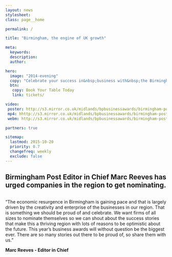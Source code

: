 ```yaml
---
layout: news
stylesheet:
class: page__home

permalink: /

title: "Birmingham, the engine of UK growth"

meta:
  keywords:
  description:
  author:

hero:
  image: "2014-evening"
  copy: "Celebrate your success in&nbsp;business with&nbsp;the Birmingham&nbsp;Post"
  btn:
   copy: Book Your Table Today
   link: tickets/

video:
 poster: http://s3.mirror.co.uk/midlands/bpbusinessawards/birmingham-post-business-awards-2014.jpg
 mp4: hhttp://s3.mirror.co.uk/midlands/bpbusinessawards/birmingham-post-business-awards-2014.mp4
 webm: http://s3.mirror.co.uk/midlands/bpbusinessawards/birmingham-post-business-awards-2014.webm

partners: true

sitemap:
  lastmod: 2015-10-20
  priority: 0.7
  changefreq: weekly
  exclude: false
---
```


## Birmingham Post Editor in Chief Marc Reeves has urged companies in the region to get nominating.

<img class="alignright sizemedium image" src="{{ site.media }}/judges/judge_marc-reeves.jpg" alt="">

&ldquo;The economic resurgence in Birmingham is gaining pace and that is largely driven by the creativity and enterprise of the businesses in our region. That is something we should be proud of and celebrate.
We want firms of all sizes to nominate themselves so we can shout about the success stories that make this a thriving region with lots of reasons to be optimistic about the future.
This year&rsquo;s business awards will without question be the biggest ever. There are so many stories out there to be proud of, so share them with us.&rdquo;

**Marc Reeves - Editor in Chief**

